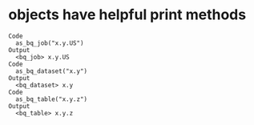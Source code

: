 # objects have helpful print methods

    Code
      as_bq_job("x.y.US")
    Output
      <bq_job> x.y.US
    Code
      as_bq_dataset("x.y")
    Output
      <bq_dataset> x.y
    Code
      as_bq_table("x.y.z")
    Output
      <bq_table> x.y.z

